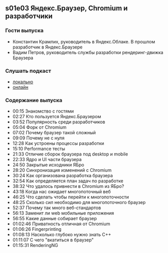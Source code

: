 s01e03 Яндекс.Браузер, Chromium и разработчики
----------------------------------------------

### Гости выпуска

* Константин Крамлих, руководитель в Яндекс.Облаке. В прошлом разработчик в Яндекс.Браузере
* Вадим Петров, руководитель службы разработки рендеринг-движка Браузера


### Слушать подкаст

* [локально](./ufostation-s01e03.mp3)
* [онлайн](https://anchor.fm/ufostation/episodes/s01e03------Chromium-e15ca2a)


### Содержание выпуска

- 00:15 Знакомство с гостями
- 02:27 Кто пользуется Яндекс.Браузером
- 03:52 Популярность среди разработчиков
- 05:04 Форк от Chromium
- 07:02 Почему браузер такой сложный
- 09:09 Почему не с нуля
- 12:28 Как устроены процессы разработки 
- 15:10 Performance тесты
- 21:33 Отличие сборок браузера под desktop и mobile
- 22:33 Ядро и UI части браузера
- 24:50 Закрытые исходники ЯБро
- 28:20 Синхронизация изменений с Chromium
- 30:24 Как организована разработка браузера
- 32:54 Как определяется план задач по разработке
- 38:32 Что удалось привнести в Chromium из ЯБро?
- 43:18 Когда нас ожидает многопоточный веб
- 46:25 Что сделать чтобы перейти к многопоточности
- 48:25 Сколько сил необходимо для многопоточного браузер
- 52:37 Почему так много веб-стандартов
- 56:13 Заменит ли web мобильные приложения
- 56:55 Какие данные собирает браузер
- 01:02:46 Приватность отличная от Chromium
- 01:06:26 Fingerprinting
- 01:08:13 Насколько глубоко нужно знать C++
- 01:11:07 С чего "вкатиться в браузер"
- 01:15:31 RenderingNG
